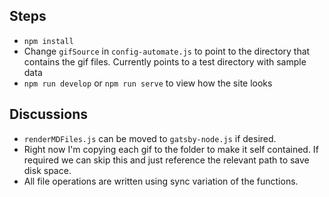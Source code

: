 ## Steps
- `npm install`
- Change `gifSource` in `config-automate.js` to point to the directory that contains the gif files. Currently points to a test directory with sample data  
- `npm run develop` or `npm run serve` to view how the site looks  

## Discussions
- `renderMDFiles.js` can be moved to `gatsby-node.js` if desired.  
- Right now I'm copying each gif to the folder to make it self contained. If required we can skip this and just reference the relevant path to save disk space.  
- All file operations are written using sync variation of the functions.  